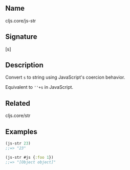 ## Name
cljs.core/js-str

## Signature
[s]

## Description

Convert `s` to string using JavaScript's coercion behavior.

Equivalent to `''+s` in JavaScript.

## Related
cljs.core/str

## Examples

```clj
(js-str 23)
;;=> "23"

(js-str #js {:foo 1})
;;=> "[Object object]"
```
